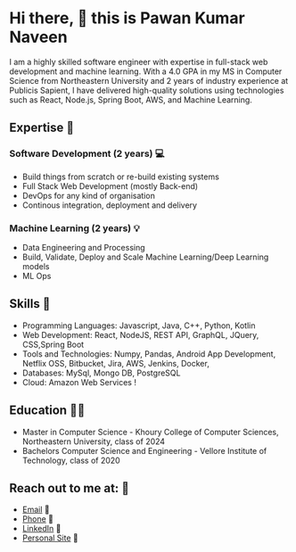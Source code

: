 # Hi there, 👋 this is Pawan Kumar Naveen

I am a highly skilled software engineer with expertise in full-stack web development and machine learning. With a 4.0 GPA in my MS in Computer Science from Northeastern University and 2 years of industry experience at Publicis Sapient, I have delivered high-quality solutions using technologies such as React, Node.js, Spring Boot, AWS, and Machine Learning.

## Expertise :briefcase:

### Software Development (2 years) :computer:

- Build things from scratch or re-build existing systems
- Full Stack Web Development (mostly Back-end)
- DevOps for any kind of organisation
- Continous integration, deployment and delivery

### Machine Learning (2 years) :bulb:

- Data Engineering and Processing
- Build, Validate, Deploy and Scale Machine Learning/Deep Learning models
- ML Ops


## Skills :wrench:

- Programming Languages: Javascript, Java, C++, Python, Kotlin
- Web Development:  React, NodeJS, REST API, GraphQL, JQuery, CSS,Spring Boot
- Tools and Technologies: Numpy, Pandas, Android App Development, Netflix OSS, Bitbucket, Jira, AWS, Jenkins,
Docker,
- Databases: MySql, Mongo DB, PostgreSQL
- Cloud: Amazon Web Services !

## Education :man_student:

- Master in Computer Science - Khoury College of Computer Sciences, Northeastern University, class of 2024
- Bachelors Computer Science and Engineering - Vellore Institute of Technology, class of 2020

## Reach out to me at: :vulcan_salute:

- [Email](mailto:naveen.p@northeastern.edu) :email:
- [Phone](tel:8573132768) :iphone:
- [LinkedIn](https://www.linkedin.com/in/pawan-kumar-naveen/) :tea:
- [Personal Site](https://pawankumarn.com/) :beers:
